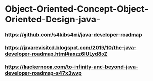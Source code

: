 # Object-Oriented-Concept-Object-Oriented-Design-java-

### https://github.com/s4kibs4mi/java-developer-roadmap

### https://javarevisited.blogspot.com/2019/10/the-java-developer-roadmap.html#axzz6lULyd8oZ

### https://hackernoon.com/to-infinity-and-beyond-java-developer-roadmap-s47x3wvp
